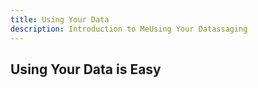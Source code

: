 ```yaml
---
title: Using Your Data
description: Introduction to MeUsing Your Datassaging
---
```


## Using Your Data is Easy
